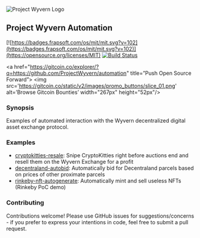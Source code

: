![Project Wyvern Logo](https://media.githubusercontent.com/media/ProjectWyvern/wyvern-branding/master/logo/logo-square-red-transparent-200x200.png?raw=true "Project Wyvern Logo")

## Project Wyvern Automation

[![https://badges.frapsoft.com/os/mit/mit.svg?v=102](https://badges.frapsoft.com/os/mit/mit.svg?v=102)](https://opensource.org/licenses/MIT) [![Build Status](https://travis-ci.org/ProjectWyvern/automation.svg?branch=master)](https://travis-ci.org/ProjectWyvern/wyvern-ethereum)

<a href="https://gitcoin.co/explorer/?q=https://github.com/ProjectWyvern/automation" title=”Push Open Source Forward”>
  <img src='https://gitcoin.co/static/v2/images/promo_buttons/slice_01.png' alt=’Browse Gitcoin Bounties’ width="267px" height="52px"/>
</a>

### Synopsis

Examples of automated interaction with the Wyvern decentralized digital asset exchange protocol.

### Examples

  - [cryptokitties-resale](cryptokitties-resale): Snipe CryptoKitties right before auctions end and resell them on the Wyvern Exchange for a profit
  - [decentraland-autobid](decentraland-autobid): Automatically bid for Decentraland parcels based on prices of other proximate parcels
  - [rinkeby-nft-autogenerate](rinkeby-nft-autogenerate): Automatically mint and sell useless NFTs (Rinkeby PoC demo)

### Contributing

Contributions welcome! Please use GitHub issues for suggestions/concerns - if you prefer to express your intentions in code, feel free to submit a pull request.
